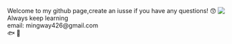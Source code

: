 <img align="right" src="https://github-readme-stats.vercel.app/api?username=mingway426&show_icons=true&icon_color=CE1D2D&text_color=718096&bg_color=ffffff&hide_title=false" />
Welcome to my github page,create an iusse if you have any questions! 😙
<br>Always keep learning<br>
email: mingway426@gmail.com<br>
🐟 🎣
